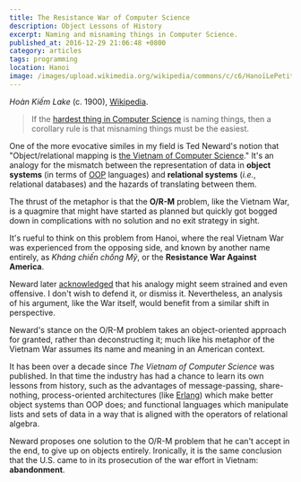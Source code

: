 ```yaml
---
title: The Resistance War of Computer Science
description: Object Lessons of History
excerpt: Naming and misnaming things in Computer Science.
published_at: 2016-12-29 21:06:48 +0800
category: articles
tags: programming
location: Hanoi
image: /images/upload.wikimedia.org/wikipedia/commons/c/c6/HanoïLePetitLacVers1900.jpg
---
```


<span class="byline">*Hoàn Kiếm Lake* (c. 1900), [Wikipedia][Hoan Kiem Lake].</span>

> If the [hardest thing in Computer Science][TwoHardThings] is naming things,
> then a corollary rule is that misnaming things must be the easiest.

One of the more evocative similes in my field is Ted Neward's notion that
"Object/relational mapping is [the Vietnam of Computer Science]."
It's an analogy for the mismatch between the representation of data in **object
systems** (in terms of [OOP] languages) and **relational systems** (*i.e.*,
relational databases) and the hazards of translating between them.

The thrust of the metaphor is that the **O/R-M** problem, like the Vietnam War,
is a quagmire that might have started as planned but quickly got bogged down in
complications with no solution and no exit strategy in sight.

It's rueful to think on this problem from Hanoi, where the real Vietnam War was
experienced from the opposing side, and known by another name entirely, as
*Kháng chiến chống Mỹ*, or the **Resistance War Against America**.

Neward later [acknowledged][Thoughts on Vietnam commentary] that his analogy
might seem strained and even offensive. I don't wish to defend it, or dismiss
it.
Nevertheless, an analysis of his argument, like the War itself, would benefit
from a similar shift in perspective.

Neward's stance on the O/R-M problem takes an object-oriented approach for
granted, rather than deconstructing it;
much like his metaphor of the Vietnam War assumes its name and meaning in an
American context.

It has been over a decade since *The Vietnam of Computer Science* was
published. In that time the industry has had a chance to learn its own lessons
from history, such as the advantages of message-passing, share-nothing,
process-oriented architectures (like [Erlang]) which make better object systems
than OOP does;
and functional languages which manipulate lists and sets of data in a way that
is aligned with the operators of relational algebra.

Neward proposes one solution to the O/R-M problem that he can't accept in the
end, to give up on objects entirely.
Ironically, it is the same conclusion that the U.S. came to in its prosecution
of the war effort in Vietnam: **abandonment**.

[Erlang]: http://www.erlang.org/
[Hoan Kiem Lake]: https://commons.wikimedia.org/w/index.php?curid=21726338
[OOP]: https://en.wikipedia.org/wiki/Object-oriented_programming
[The Vietnam of Computer Science]: http://blogs.tedneward.com/post/the-vietnam-of-computer-science/
[Thoughts on Vietnam commentary]: http://blogs.tedneward.com/post/thoughts-on-vietnam-commentary/
[TwoHardThings]: https://martinfowler.com/bliki/TwoHardThings.html
